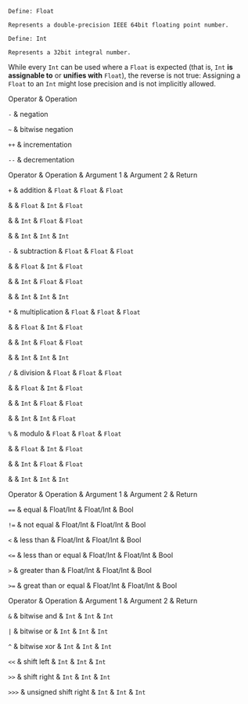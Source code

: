 ```
Define: Float

Represents a double-precision IEEE 64bit floating point number.
```
```
Define: Int

Represents a 32bit integral number.
```
While every `Int` can be used where a `Float` is expected (that is, `Int` **is assignable to** or **unifies with** `Float`), the reverse is not true: Assigning a `Float` to an `Int` might lose precision and is not implicitly allowed.






Operator & Operation 
 
`-` & negation 

`~` & bitwise negation 

`++` & incrementation 

`--` & decrementation 
 






 
 
Operator & Operation & Argument 1 & Argument 2 & Return 
 
`+` & addition & `Float` & `Float` & `Float` 

& & `Float` & `Int` & `Float` 

& & `Int` & `Float` & `Float` 

& & `Int` & `Int` & `Int` 

`-` & subtraction & `Float` & `Float` & `Float` 

& & `Float` & `Int` & `Float` 

& & `Int` & `Float` & `Float` 

& & `Int` & `Int` & `Int` 

`*` & multiplication & `Float` & `Float` & `Float` 

& & `Float` & `Int` & `Float` 

& & `Int` & `Float` & `Float` 

& & `Int` & `Int` & `Int` 

`/` & division & `Float` & `Float` & `Float` 

& & `Float` & `Int` & `Float` 

& & `Int` & `Float` & `Float` 

& & `Int` & `Int` & `Float` 

`%` & modulo & `Float` & `Float` & `Float` 

& & `Float` & `Int` & `Float` 

& & `Int` & `Float` & `Float` 

& & `Int` & `Int` & `Int` 
 
 
 
Operator & Operation & Argument 1 & Argument 2 & Return 
 
`==` & equal & Float/Int & Float/Int & Bool 

`!=` & not equal & Float/Int & Float/Int & Bool 

`<` & less than & Float/Int & Float/Int & Bool 

`<=` & less than or equal & Float/Int & Float/Int & Bool 

`>` & greater than & Float/Int & Float/Int & Bool 

`>=` & great than or equal & Float/Int & Float/Int & Bool 
 
 
 
Operator & Operation & Argument 1 & Argument 2 & Return 
 
`&` & bitwise and & `Int` & `Int` & `Int` 

`|` & bitwise or & `Int` & `Int` & `Int` 

`^` & bitwise xor & `Int` & `Int` & `Int` 

`<<` & shift left & `Int` & `Int` & `Int` 

`>>` & shift right & `Int` & `Int` & `Int` 

`>>>` & unsigned shift right & `Int` & `Int` & `Int`